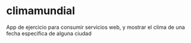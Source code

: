 # climamundial
App de ejercicio para consumir servicios web, y mostrar el clima de una fecha especifica de alguna ciudad
